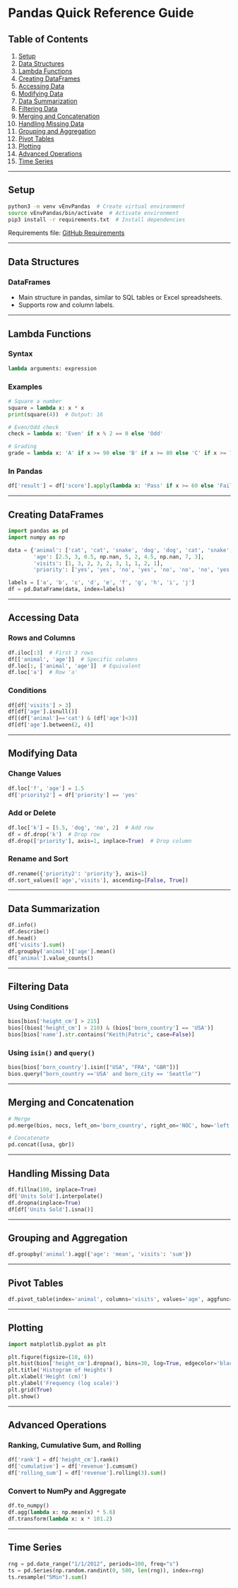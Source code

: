 # Pandas Quick Reference Guide

## Table of Contents
1. [Setup](#setup)
2. [Data Structures](#data-structures)
3. [Lambda Functions](#lambda-functions)
4. [Creating DataFrames](#creating-dataframes)
5. [Accessing Data](#accessing-data)
6. [Modifying Data](#modifying-data)
7. [Data Summarization](#data-summarization)
8. [Filtering Data](#filtering-data)
9. [Merging and Concatenation](#merging-and-concatenation)
10. [Handling Missing Data](#handling-missing-data)
11. [Grouping and Aggregation](#grouping-and-aggregation)
12. [Pivot Tables](#pivot-tables)
13. [Plotting](#plotting)
14. [Advanced Operations](#advanced-operations)
15. [Time Series](#time-series)

---

## Setup
```bash
python3 -m venv vEnvPandas  # Create virtual environment
source vEnvPandas/bin/activate  # Activate environment
pip3 install -r requirements.txt  # Install dependencies
```

Requirements file: [GitHub Requirements](https://github.com/KeithGalli/complete-pandas-tutorial/blob/master/requirements.txt)

---

## Data Structures

### DataFrames
- Main structure in pandas, similar to SQL tables or Excel spreadsheets.
- Supports row and column labels.

---

## Lambda Functions

### Syntax
```python
lambda arguments: expression
```

### Examples
```python
# Square a number
square = lambda x: x * x
print(square(4))  # Output: 16

# Even/Odd check
check = lambda x: 'Even' if x % 2 == 0 else 'Odd'

# Grading
grade = lambda x: 'A' if x >= 90 else 'B' if x >= 80 else 'C' if x >= 70 else 'F'
```

### In Pandas
```python
df['result'] = df['score'].apply(lambda x: 'Pass' if x >= 60 else 'Fail')
```

---

## Creating DataFrames
```python
import pandas as pd
import numpy as np

data = {'animal': ['cat', 'cat', 'snake', 'dog', 'dog', 'cat', 'snake', 'cat', 'dog', 'dog'],
        'age': [2.5, 3, 0.5, np.nan, 5, 2, 4.5, np.nan, 7, 3],
        'visits': [1, 3, 2, 3, 2, 3, 1, 1, 2, 1],
        'priority': ['yes', 'yes', 'no', 'yes', 'no', 'no', 'no', 'yes', 'no', 'no']}

labels = ['a', 'b', 'c', 'd', 'e', 'f', 'g', 'h', 'i', 'j']
df = pd.DataFrame(data, index=labels)
```

---

## Accessing Data

### Rows and Columns
```python
df.iloc[:3]  # First 3 rows
df[['animal', 'age']]  # Specific columns
df.loc[:, ['animal', 'age']]  # Equivalent
df.loc['a']  # Row 'a'
```

### Conditions
```python
df[df['visits'] > 3]
df[df['age'].isnull()]
df[(df['animal']=='cat') & (df['age']<3)]
df[df['age'].between(2, 4)]
```

---

## Modifying Data

### Change Values
```python
df.loc['f', 'age'] = 1.5
df['priority2'] = df['priority'] == 'yes'
```

### Add or Delete
```python
df.loc['k'] = [5.5, 'dog', 'no', 2]  # Add row
df = df.drop('k')  # Drop row
df.drop(['priority'], axis=1, inplace=True)  # Drop column
```

### Rename and Sort
```python
df.rename({'priority2': 'priority'}, axis=1)
df.sort_values(['age','visits'], ascending=[False, True])
```

---

## Data Summarization
```python
df.info()
df.describe()
df.head()
df['visits'].sum()
df.groupby('animal')['age'].mean()
df['animal'].value_counts()
```

---

## Filtering Data

### Using Conditions
```python
bios[bios['height_cm'] > 215]
bios[(bios['height_cm'] > 210) & (bios['born_country'] == 'USA')]
bios[bios['name'].str.contains("Keith|Patric", case=False)]
```

### Using `isin()` and `query()`
```python
bios[bios['born_country'].isin(["USA", "FRA", "GBR"])]
bios.query("born_country =='USA' and born_city == 'Seattle'")
```

---

## Merging and Concatenation
```python
# Merge
pd.merge(bios, nocs, left_on='born_country', right_on='NOC', how='left')

# Concatenate
pd.concat([usa, gbr])
```

---

## Handling Missing Data
```python
df.fillna(100, inplace=True)
df['Units Sold'].interpolate()
df.dropna(inplace=True)
df[df['Units Sold'].isna()]
```

---

## Grouping and Aggregation
```python
df.groupby('animal').agg({'age': 'mean', 'visits': 'sum'})
```

---

## Pivot Tables
```python
df.pivot_table(index='animal', columns='visits', values='age', aggfunc='mean')
```

---

## Plotting
```python
import matplotlib.pyplot as plt

plt.figure(figsize=(10, 6))
plt.hist(bios['height_cm'].dropna(), bins=30, log=True, edgecolor='black')
plt.title('Histogram of Heights')
plt.xlabel('Height (cm)')
plt.ylabel('Frequency (log scale)')
plt.grid(True)
plt.show()
```

---

## Advanced Operations

### Ranking, Cumulative Sum, and Rolling
```python
df['rank'] = df['height_cm'].rank()
df['cumulative'] = df['revenue'].cumsum()
df['rolling_sum'] = df['revenue'].rolling(3).sum()
```

### Convert to NumPy and Aggregate
```python
df.to_numpy()
df.agg(lambda x: np.mean(x) * 5.6)
df.transform(lambda x: x * 101.2)
```

---

## Time Series
```python
rng = pd.date_range("1/1/2012", periods=100, freq="s")
ts = pd.Series(np.random.randint(0, 500, len(rng)), index=rng)
ts.resample("5Min").sum()
```
